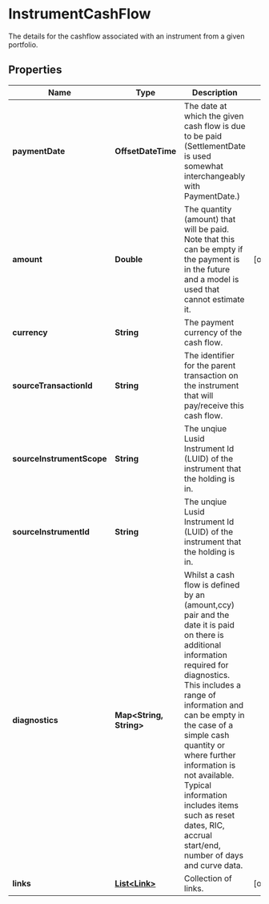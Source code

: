 

# InstrumentCashFlow

The details for the cashflow associated with an instrument from a given portfolio.

## Properties

Name | Type | Description | Notes
------------ | ------------- | ------------- | -------------
**paymentDate** | **OffsetDateTime** | The date at which the given cash flow is due to be paid (SettlementDate is used somewhat interchangeably with PaymentDate.) | 
**amount** | **Double** | The quantity (amount) that will be paid. Note that this can be empty if the payment is in the future and a model is used that cannot estimate it. |  [optional]
**currency** | **String** | The payment currency of the cash flow. | 
**sourceTransactionId** | **String** | The identifier for the parent transaction on the instrument that will pay/receive this cash flow. | 
**sourceInstrumentScope** | **String** | The unqiue Lusid Instrument Id (LUID) of the instrument that the holding is in. | 
**sourceInstrumentId** | **String** | The unqiue Lusid Instrument Id (LUID) of the instrument that the holding is in. | 
**diagnostics** | **Map&lt;String, String&gt;** | Whilst a cash flow is defined by an (amount,ccy) pair and the date it is paid on there is additional information required for diagnostics. This includes a range of information and can be empty in the case of a simple cash quantity or where further information is not available. Typical information includes items such as reset dates, RIC, accrual start/end, number of days and curve data. | 
**links** | [**List&lt;Link&gt;**](Link.md) | Collection of links. |  [optional]



